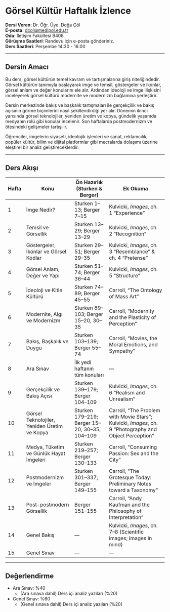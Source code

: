 # **Görsel Kültür Haftalık İzlence**

**Dersi Veren**: Dr. Öğr. Üye. Doğa Çöl  
**E-posta**: dcol@medipol.edu.tr  
**Oda**: İletişim Fakültesi B408  
**Görüşme Saatleri**: Randevu için e-posta gönderiniz.  
**Ders Saatleri**: Perşembe 14:30 - 16:00

---

## Dersin Amacı
Bu ders, görsel kültürün temel kavram ve tartışmalarına giriş niteliğindedir. Görsel kültürün tanımıyla başlayarak imge ve temsil, göstergeler ve ikonlar, görsel anlam ve değer konularını ele alır. Ardından ideoloji ve imge ilişkisini inceleyerek görsel kültürü modernite ve modernizm bağlamına yerleştirir.  

Dersin merkezinde bakış ve başkalık tartışmaları ile gerçekçilik ve bakış açısının görme biçimlerini nasıl şekillendirdiği yer alır. Dönemin ikinci yarısında görsel teknolojiler, yeniden üretim ve kopya, gündelik yaşamda medyanın rolü gibi konular incelenir. Son haftalarda postmodernizm ve ötesindeki gelişmeler tartışılır.  

Öğrenciler, imgelerin siyaseti, ideolojik işlevleri ve sanat, reklamcılık, popüler kültür, bilim ve dijital platformlar gibi mecralarda dolaşımı üzerine eleştirel bir analiz geliştireceklerdir.


---

## Ders Akışı

| Hafta | Konu | Ön Hazırlık (Sturken & Berger) | Ek Okuma |
|-------|----------------|--------------------------------|----------------------|
| 1 | İmge Nedir? | Sturken 1–13; Berger 7–15 | Kulvicki, *Images*, ch. 1 “Experience” |
| 2 | Temsil ve Görsellik | Sturken 13–29; Berger 13–29 | Kulvicki, *Images*, ch. 2 “Recognition” |
| 3 | Göstergeler, İkonlar ve Görsel Kodlar | Sturken 29–51; Berger 29–35 | Kulvicki, *Images*, ch. 3 “Resemblance” & ch. 4 “Pretense” |
| 4 | Görsel Anlam, Değer ve Yapı | Sturken 51–74; Berger 36–44 | Kulvicki, *Images*, ch. 5 “Structure” |
| 5 | İdeoloji ve Kitle Kültürü | Sturken 74–89; Berger 45–55 | Carroll, “The Ontology of Mass Art” |
| 6 | Modernite, Algı ve Modernizm | Sturken 89–103; Berger 15–20, 30–35 | Carroll, “Modernity and the Plasticity of Perception” |
| 7 | Bakış, Başkalık ve Duygu | Sturken 103–139; Berger 55–74 | Carroll, “Movies, the Moral Emotions, and Sympathy” |
| 8 | Ara Sınav | İlk yedi haftanın tüm konuları | — |
| 9 | Gerçekçilik ve Bakış Açısı | Sturken 139–179; Berger 104–109 | Kulvicki, *Images*, ch. 6 “Realism and Unrealism” |
| 10 | Görsel Teknolojiler, Yeniden Üretim ve Kopya | Sturken 179–219; Berger 15–20, 30–35, 104–109 | Carroll, “The Problem with Movie Stars”; Kulvicki, *Images*, ch. 9 “Photography and Object Perception” |
| 11 | Medya, Tüketim ve Günlük Hayat İmgeleri | Sturken 219–257; Berger 130–133 | Carroll, “Consuming Passion: Sex and the City” |
| 12 | Postmodernizm ve İmgeler | Sturken 301–337; Berger 149–155 | Carroll, “The Grotesque Today: Preliminary Notes toward a Taxonomy” |
| 13 | Post-postmodern Görsellik | Berger 151–155 | Carroll, “Andy Kaufman and the Philosophy of Interpretation” |
| 14 | Genel Bakış | — | Kulvicki, *Images*, ch. 7–8 (Scientific images; Images in mind) |
| 15 | Genel Sınav | — | — |



---

## Değerlendirme  
- Ara Sınav: %40   
	- (Ara sınava dahil) Ders içi analiz yazıları (%20)
- Genel Sınav: %60  
	- (Genel sınava dahil) Ders içi analiz yazıları (%20)
